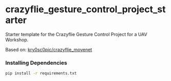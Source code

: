 # crazyflie_gesture_control_project_starter
Starter template for the Crazyflie Gesture Control Project for a UAV Workshop.

Based on: [kry0sc0pic/crazyflie_movenet](https://github.com/kry0sc0pic/crazyflie_movenet)

### Installing Dependencies
```bash
pip install -r requirements.txt
```